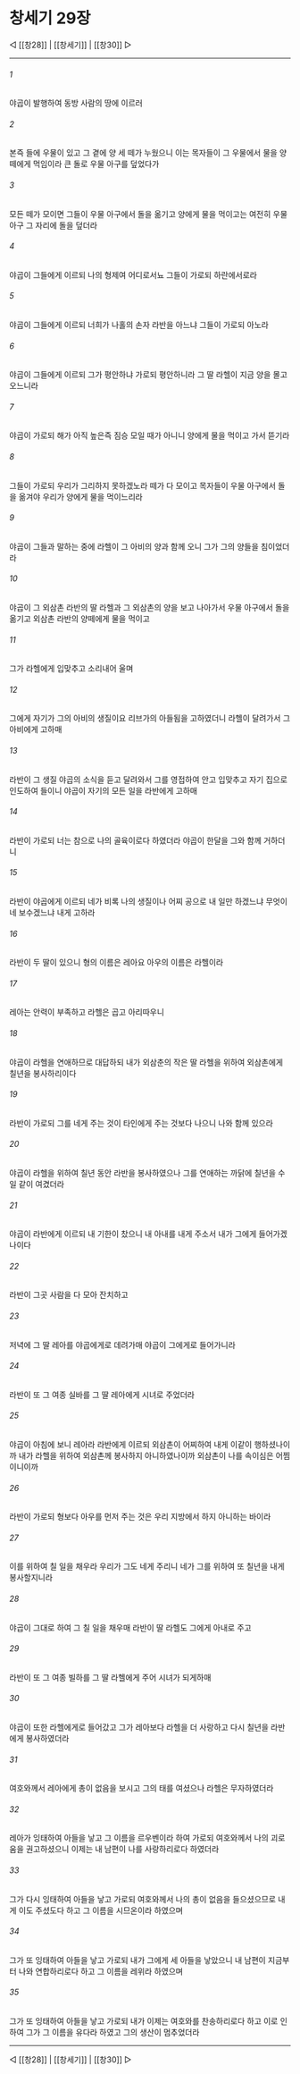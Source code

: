 # 창세기 29장

◁ [[창28]] | [[창세기]] | [[창30]] ▷
***

###### 1
야곱이 발행하여 동방 사람의 땅에 이르러

###### 2
본즉 들에 우물이 있고 그 곁에 양 세 떼가 누웠으니 이는 목자들이 그 우물에서 물을 양떼에게 먹임이라 큰 돌로 우물 아구를 덮었다가

###### 3
모든 떼가 모이면 그들이 우물 아구에서 돌을 옮기고 양에게 물을 먹이고는 여전히 우물 아구 그 자리에 돌을 덮더라

###### 4
야곱이 그들에게 이르되 나의 형제여 어디로서뇨 그들이 가로되 하란에서로라

###### 5
야곱이 그들에게 이르되 너희가 나홀의 손자 라반을 아느냐 그들이 가로되 아노라

###### 6
야곱이 그들에게 이르되 그가 평안하냐 가로되 평안하니라 그 딸 라헬이 지금 양을 몰고 오느니라

###### 7
야곱이 가로되 해가 아직 높은즉 짐승 모일 때가 아니니 양에게 물을 먹이고 가서 뜯기라

###### 8
그들이 가로되 우리가 그리하지 못하겠노라 떼가 다 모이고 목자들이 우물 아구에서 돌을 옮겨야 우리가 양에게 물을 먹이느리라

###### 9
야곱이 그들과 말하는 중에 라헬이 그 아비의 양과 함께 오니 그가 그의 양들을 침이었더라

###### 10
야곱이 그 외삼촌 라반의 딸 라헬과 그 외삼촌의 양을 보고 나아가서 우물 아구에서 돌을 옮기고 외삼촌 라반의 양떼에게 물을 먹이고

###### 11
그가 라헬에게 입맞추고 소리내어 울며

###### 12
그에게 자기가 그의 아비의 생질이요 리브가의 아들됨을 고하였더니 라헬이 달려가서 그 아비에게 고하매

###### 13
라반이 그 생질 야곱의 소식을 듣고 달려와서 그를 영접하여 안고 입맞추고 자기 집으로 인도하여 들이니 야곱이 자기의 모든 일을 라반에게 고하매

###### 14
라반이 가로되 너는 참으로 나의 골육이로다 하였더라 야곱이 한달을 그와 함께 거하더니

###### 15
라반이 야곱에게 이르되 네가 비록 나의 생질이나 어찌 공으로 내 일만 하겠느냐 무엇이 네 보수겠느냐 내게 고하라

###### 16
라반이 두 딸이 있으니 형의 이름은 레아요 아우의 이름은 라헬이라

###### 17
레아는 안력이 부족하고 라헬은 곱고 아리따우니

###### 18
야곱이 라헬을 연애하므로 대답하되 내가 외삼춘의 작은 딸 라헬을 위하여 외삼촌에게 칠년을 봉사하리이다

###### 19
라반이 가로되 그를 네게 주는 것이 타인에게 주는 것보다 나으니 나와 함께 있으라

###### 20
야곱이 라헬을 위하여 칠년 동안 라반을 봉사하였으나 그를 연애하는 까닭에 칠년을 수일 같이 여겼더라

###### 21
야곱이 라반에게 이르되 내 기한이 찼으니 내 아내를 내게 주소서 내가 그에게 들어가겠나이다

###### 22
라반이 그곳 사람을 다 모아 잔치하고

###### 23
저녁에 그 딸 레아를 야곱에게로 데려가매 야곱이 그에게로 들어가니라

###### 24
라반이 또 그 여종 실바를 그 딸 레아에게 시녀로 주었더라

###### 25
야곱이 아침에 보니 레아라 라반에게 이르되 외삼촌이 어찌하여 내게 이같이 행하셨나이까 내가 라헬을 위하여 외삼촌께 봉사하지 아니하였나이까 외삼촌이 나를 속이심은 어찜이니이까

###### 26
라반이 가로되 형보다 아우를 먼저 주는 것은 우리 지방에서 하지 아니하는 바이라

###### 27
이를 위하여 칠 일을 채우라 우리가 그도 네게 주리니 네가 그를 위하여 또 칠년을 내게 봉사할지니라

###### 28
야곱이 그대로 하여 그 칠 일을 채우매 라반이 딸 라헬도 그에게 아내로 주고

###### 29
라반이 또 그 여종 빌하를 그 딸 라헬에게 주어 시녀가 되게하매

###### 30
야곱이 또한 라헬에게로 들어갔고 그가 레아보다 라헬을 더 사랑하고 다시 칠년을 라반에게 봉사하였더라

###### 31
여호와께서 레아에게 총이 없음을 보시고 그의 태를 여셨으나 라헬은 무자하였더라

###### 32
레아가 잉태하여 아들을 낳고 그 이름을 르우벤이라 하여 가로되 여호와께서 나의 괴로움을 권고하셨으니 이제는 내 남편이 나를 사랑하리로다 하였더라

###### 33
그가 다시 잉태하여 아들을 낳고 가로되 여호와께서 나의 총이 없음을 들으셨으므로 내게 이도 주셨도다 하고 그 이름을 시므온이라 하였으며

###### 34
그가 또 잉태하여 아들을 낳고 가로되 내가 그에게 세 아들을 낳았으니 내 남편이 지금부터 나와 연합하리로다 하고 그 이름을 레위라 하였으며

###### 35
그가 또 잉태하여 아들을 낳고 가로되 내가 이제는 여호와를 찬송하리로다 하고 이로 인하여 그가 그 이름을 유다라 하였고 그의 생산이 멈추었더라

***
◁ [[창28]] | [[창세기]] | [[창30]] ▷